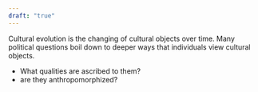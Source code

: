 ```yaml
---
draft: "true"
---
```

Cultural evolution is the changing of cultural objects over time. Many political questions boil down to deeper ways that individuals view cultural objects.
- What qualities are ascribed to them?
- are they anthropomorphized? 
